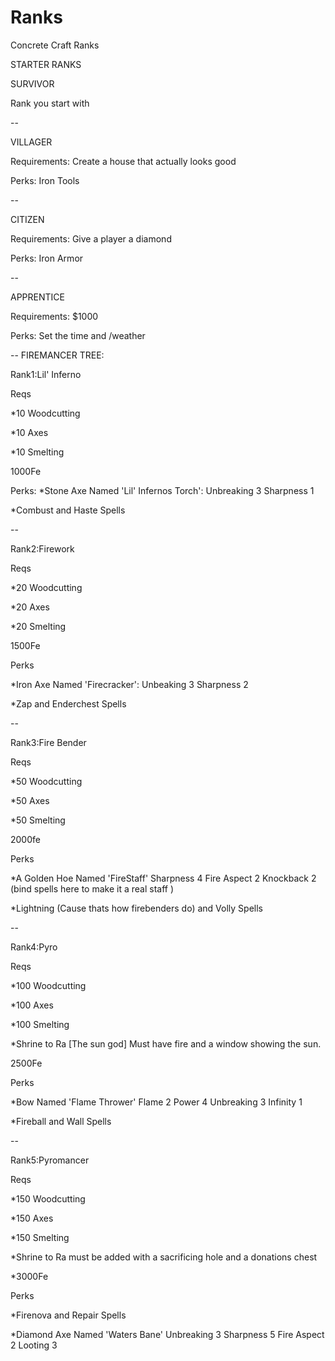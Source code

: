 Ranks
=====

Concrete Craft Ranks



STARTER RANKS



SURVIVOR

Rank you start with

--

VILLAGER

Requirements: Create a house that actually looks good

Perks: Iron Tools

--

CITIZEN

Requirements: Give a player a diamond

Perks: Iron Armor 

--

APPRENTICE

Requirements: $1000

Perks: Set the time and /weather

--
FIREMANCER TREE:

Rank1:Lil' Inferno

Reqs

*10 Woodcutting

*10 Axes 

*10 Smelting

 1000Fe 

Perks: 
*Stone Axe Named 'Lil' Infernos Torch': Unbreaking 3 Sharpness 1

*Combust and Haste Spells


--

Rank2:Firework


Reqs

*20 Woodcutting

*20 Axes

*20 Smelting

1500Fe

Perks

*Iron Axe Named 'Firecracker': Unbeaking 3 Sharpness 2 

*Zap and Enderchest Spells

--

Rank3:Fire Bender

Reqs

*50 Woodcutting

*50 Axes

*50 Smelting

2000fe


Perks

*A Golden Hoe Named 'FireStaff' Sharpness 4 Fire Aspect 2 Knockback 2 (bind spells here to make it a real staff )

*Lightning (Cause thats how firebenders do) and Volly Spells

--

Rank4:Pyro

Reqs

*100 Woodcutting

*100 Axes

*100 Smelting

*Shrine to Ra [The sun god] Must have fire and a window showing the sun.

2500Fe 

Perks

*Bow Named 'Flame Thrower' Flame 2 Power 4 Unbreaking 3 Infinity 1

*Fireball and Wall Spells

--

Rank5:Pyromancer

Reqs

*150 Woodcutting

*150 Axes

*150 Smelting

*Shrine to Ra must be added with a sacrificing hole and a donations chest

*3000Fe

Perks

*Firenova and Repair Spells

*Diamond Axe Named 'Waters Bane' Unbreaking 3 Sharpness 5 Fire Aspect 2 Looting 3
